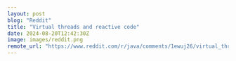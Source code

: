 ```yaml
---
layout: post
blog: "Reddit"
title: "Virtual threads and reactive code"
date: 2024-08-20T12:42:30Z
image: images/reddit.png
remote_url: "https://www.reddit.com/r/java/comments/1ewuj26/virtual_threads_and_reactive_code/"
---
```

